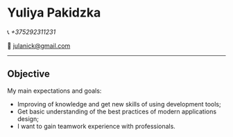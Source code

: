 # Yuliya Pakidzka


  :telephone_receiver: *+375292311231*

  :email:   <julanick@gmail.com>
  
 

***

## Objective  
My main expectations and goals:
 * Improving of knowledge and get new skills of using development tools;
 * Get basic understanding of the best practices of modern applications design;
 * I want to gain teamwork experience with professionals.



